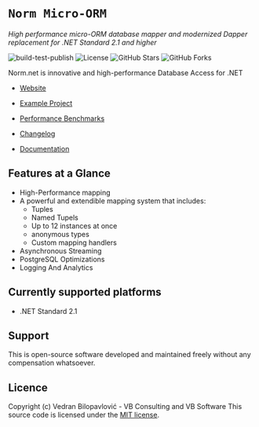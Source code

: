 # **`Norm Micro-ORM`**
 
_High performance micro-ORM database mapper and modernized Dapper replacement for .NET Standard 2.1 and higher_
 
![build-test-publish](https://github.com/vb-consulting/Norm.net/workflows/build-test-publish/badge.svg)
![License](https://img.shields.io/badge/license-MIT-green)
![GitHub Stars](https://img.shields.io/github/stars/vb-consulting/Norm.net?style=social)
![GitHub Forks](https://img.shields.io/github/forks/vb-consulting/Norm.net?style=social)

Norm.net is innovative and high-performance Database Access for .NET

- [Website](https://vb-consulting.github.io/norm.net/)

- [Example Project](https://vb-consulting.github.io/norm.net/example/)
  
- [Performance Benchmarks](https://vb-consulting.github.io/norm.net/example/)

- [Changelog](https://vb-consulting.github.io/norm.net/changelog/)

- [Documentation](https://vb-consulting.github.io/norm.net/docs/getting-started/introduction/)

## Features at a Glance

- High-Performance mapping
- A powerful and extendible mapping system that includes:
    - Tuples
    - Named Tupels
    - Up to 12 instances at once
    - anonymous types
    - Custom mapping handlers
- Asynchronous Streaming
- PostgreSQL Optimizations
- Logging And Analytics

## Currently supported platforms
 
- .NET Standard 2.1
 
## Support
 
This is open-source software developed and maintained freely without any compensation whatsoever.
 
## Licence
 
Copyright (c) Vedran Bilopavlović - VB Consulting and VB Software
This source code is licensed under the [MIT license](https://github.com/vbilopav/NoOrm.Net/blob/master/LICENSE).
